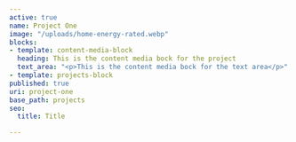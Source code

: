 ```yaml
---
active: true
name: Project One
image: "/uploads/home-energy-rated.webp"
blocks:
- template: content-media-block
  heading: This is the content media bock for the project
  text_area: "<p>This is the content media bock for the text area</p>"
- template: projects-block
published: true
uri: project-one
base_path: projects
seo:
  title: Title

---
```

